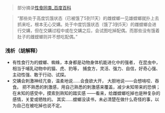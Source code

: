 >部分摘录[性食同类_百度百科](https://baike.baidu.com/item/性食同类/2603650)

>“那些处于高度饥饿状态（已被饿了5到11天）的雌螳螂一见雄螳螂就扑上去抓来吃，根本无心交媾。处于中度饥饿状态（饿了3到5天）的雌螳螂会进行交媾，但在交媾过程中或在交媾之后，会试图吃掉配偶。而那些没有饿着肚子的雌螳螂则并不想吃配偶。”

### 浅析（胡解释）
- 有性食行为的螳螂、蜘蛛，本身都是动物身体机能进化中的强者，
在昆虫中，相当于哺乳动物中的猫、虎、豹等，
捕食方，灵活、强力、自信，好奇心强、主动性强、敢于行动、试探。
- 交媾会刺激神经亢奋，温柔地说……会食欲大开，
大胆地说——会想啃咬、吞食。
把不熟悉的刺激感，用自己熟悉的刺激感来覆盖，减少未知带来的恐惧；
在未知的感受中，摸索到熟知的踏实感
——看来，给雌螳螂吃掉也是种复杂的感情，关爱或牺牲的。
其实……螳螂没读书，未必清楚在做什么奇怪的事，以为自己在被吃掉也说不定。
